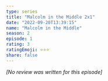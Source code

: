 ```yaml
---
type: series
title: "Malcolm in the Middle 2x1"
date: "2022-09-20T13:39:15"
name: "Malcolm in the Middle"
season: 2
episode: 1
rating: 3
ratingEmoji: ⭐️⭐️⭐️
share: false
---
```


_[No review was written for this episode]_
